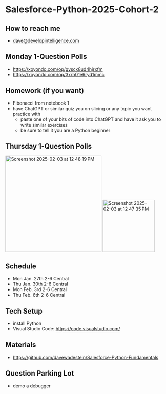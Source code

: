 # Salesforce-Python-2025-Cohort-2

## How to reach me
* dave@developintelligence.com

## Monday 1-Question Polls
* https://xoyondo.com/op/gvscx8ud4hjrxfm
* https://xoyondo.com/op/3xrh01e6ryd1mmc

## Homework (if you want)
* Fibonacci from notebook 1
* have ChatGPT or similar quiz you on slicing or any topic you want practice with
   * paste one of your bits of code into ChatGPT and have it ask you to write similar exercises
   * be sure to tell it you are a Python beginner

## Thursday 1-Question Polls

<img width="300" alt="Screenshot 2025-02-03 at 12 48 19 PM" src="https://github.com/user-attachments/assets/23cc79f5-d87e-4579-9943-11ad960ba307" />
<img width="162" alt="Screenshot 2025-02-03 at 12 47 35 PM" src="https://github.com/user-attachments/assets/532d4f51-e04c-402f-966b-9030b4c3f574" />

## Schedule
* Mon Jan. 27th 2-6 Central
* Thu Jan. 30th 2-6 Central
* Mon Feb. 3rd  2-6 Central
* Thu Feb. 6th  2-6 Central

## Tech Setup
* install Python
* Visual Studio Code: https://code.visualstudio.com/

## Materials
* https://github.com/davewadestein/Salesforce-Python-Fundamentals

## Question Parking Lot
* demo a debugger
